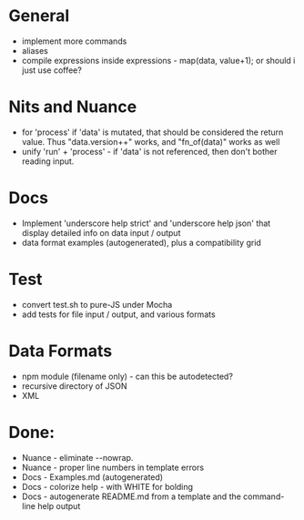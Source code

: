 

# General
* implement more commands
* aliases
* compile expressions inside expressions - map(data, value+1);  or should i just use coffee?

# Nits and Nuance
* for 'process' if 'data' is mutated, that should be considered the return value.  Thus "data.version++" works, and "fn_of(data)" works as well
* unify 'run' + 'process' - if 'data' is not referenced, then don't bother reading input.

# Docs
 * Implement 'underscore help strict' and 'underscore help json' that display detailed info on data input / output
 * data format examples (autogenerated), plus a compatibility grid

# Test
 * convert test.sh to pure-JS under Mocha 
 * add tests for file input / output, and various formats


# Data Formats
 * npm module (filename only) - can this be autodetected?
 * recursive directory of JSON
 * XML
 




# Done:
 * Nuance - eliminate --nowrap.
 * Nuance - proper line numbers in template errors
 * Docs - Examples.md (autogenerated)
 * Docs - colorize help - with WHITE for bolding
 * Docs - autogenerate README.md from a template and the command-line help output

